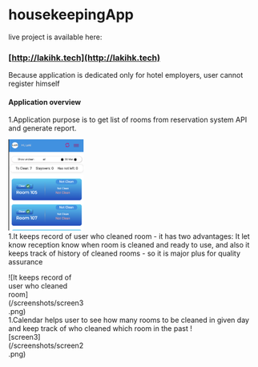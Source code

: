 
# housekeepingApp

live project is available here:
### [http://lakihk.tech](http://lakihk.tech)

Because application is dedicated only for hotel employers, user cannot register himself

#### Application overview
1.Application purpose is to get list of rooms from reservation system API and generate report. <div style="width:150px">![Application purpose is to get list of rooms from reservation system API and generate report.](/screenshots/screen1.png)</div>
1.It keeps record of user who cleaned room - it has two advantages: It let know reception know when room is cleaned and ready to use, and also it keeps track of history of cleaned rooms - so it is major plus for quality assurance
<div style="width:150px">![It keeps record of user who cleaned room](/screenshots/screen3.png)</div>
1.Calendar helps user to see how many rooms to be cleaned in given day and keep track of who cleaned which room in the past !<div style="width:150px">[screen3](/screenshots/screen2.png)</div>



